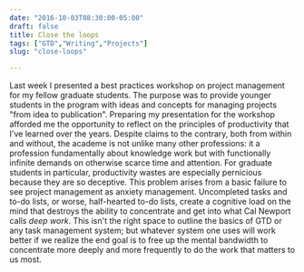 ```yaml
---
date: "2016-10-03T08:30:00-05:00"
draft: false
title: Close the loops
tags: ["GTD","Writing","Projects"]
slug: "close-loops"

--- 
```


Last week I presented a best practices workshop on project management
for my fellow graduate students. The purpose was to provide younger
students in the program with ideas and concepts for managing projects
"from idea to publication". Preparing my presentation for the workshop
afforded me the opportunity to reflect on the principles of
productivity that I've learned over the years. Despite claims to the
contrary, both from within and without, the academe is not unlike
many other professions: it a profession fundamentally about knowledge
work but with functionally infinite demands on otherwise scarce time
and attention. For graduate students in particular, productivity
wastes are especially pernicious because they are so
deceptive. This problem arises from a basic failure to see project
management as anxiety management. Uncompleted tasks and to-do lists,
or worse, half-hearted to-do lists, create a cognitive load on the
mind that destroys the ability to concentrate and get into what Cal
Newport calls *deep work*. This isn't the right space to outline the
basics of GTD or any task management system; but whatever system one
uses will work better if we realize the end goal is to free up the
mental bandwidth to concentrate more deeply and more frequently to do
the work that matters to us most. 
